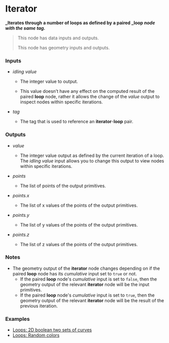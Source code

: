 # Iterator

**_Iterates through a number of loops as defined by a paired _loop _node with the same tag._**

> This node has data inputs and outputs.
>
> This node has geometry inputs and outputs.


### Inputs

* _idling value_

  * The integer value to output.

  * This value doesn’t have any effect on the computed result of the paired **loop** node, rather it allows the change of the _value_ output to inspect nodes within specific iterations.

* _tag_

  * The tag that is used to reference an **iterator**-**loop** pair.


### Outputs

* _value_

  * The integer value output as defined by the current iteration of a loop. The _idling value_ input allows you to change this output to view nodes within specific iterations.

* _points_

  * The list of points of the output primitives.

* _points.x_

  * The list of x values of the points of the output primitives.

* _points.y_

  * The list of y values of the points of the output primitives.

* _points.z_

  * The list of z values of the points of the output primitives.


### Notes



* The geometry output of the **iterator** node changes depending on if the paired **loop** node has its _cumulative_ input set to `true` or not.
    * If the paired **loop** node's _cumulative_ input is set to `false`, then the geometry output of the relevant **iterator** node will be the input primitives.
    * If the paired **loop** node's _cumulative_ input is set to `true`, then the geometry output of the relevant **iterator** node will be the result of the previous iteration.


### Examples

* <a href="https://creator.trimble.com/graph?assetURI=whp:0892473a-e280-4dbf-8186-752079bef11e&version=latest" target="_blank">Loops: 2D boolean two sets of curves</a>
* <a href="https://creator.trimble.com/graph?assetURI=whp:d1ff11e5-3999-40b1-bd15-680d8d3a91d0&version=latest" target="_blank">Loops: Random colors</a>
